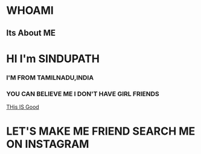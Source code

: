 # WHOAMI

## Its About ME

# HI I'm SINDUPATH
### I'M FROM TAMILNADU,INDIA
### YOU CAN BELIEVE ME I DON'T HAVE GIRL FRIENDS
<a href="#">THis IS Good</a>
# LET'S MAKE ME FRIEND SEARCH ME ON INSTAGRAM 
